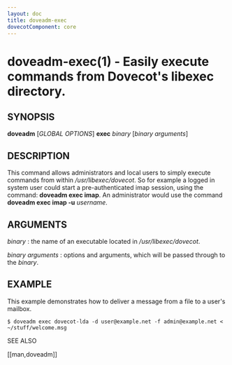 ```yaml
---
layout: doc
title: doveadm-exec
dovecotComponent: core
---
```


# doveadm-exec(1) - Easily execute commands from Dovecot's libexec directory.

## SYNOPSIS

**doveadm** [*GLOBAL OPTIONS*] **exec** *binary* [*binary arguments*]

## DESCRIPTION

This command allows administrators and local users to simply execute
commands from within */usr/libexec/dovecot*. So for example a logged in system
user could start a pre-authenticated imap session, using the command:
**doveadm exec imap**. An administrator would use the command
**doveadm exec imap -u** *username*.

<!-- @include: global-options.inc -->

## ARGUMENTS

*binary*
:   the name of an executable located in */usr/libexec/dovecot*.

*binary arguments*
:   options and arguments, which will be passed through to the *binary*.

## EXAMPLE

This example demonstrates how to deliver a message from a file to a
user's mailbox.

```console
$ doveadm exec dovecot-lda -d user@example.net -f admin@example.net < ~/stuff/welcome.msg
```

<!-- @include: reporting-bugs.inc -->

SEE ALSO

[[man,doveadm]]
